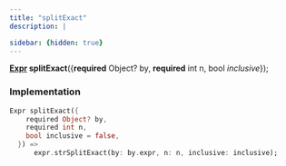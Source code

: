 ```yaml
---
title: "splitExact"
description: |

sidebar: {hidden: true}
---
```

<span class="dart-code"><strong>[Expr] splitExact</strong>({<span class="nobr"><strong>required</strong> Object? by</span>, <span class="nobr"><strong>required</strong> int n</span>, <span class="nobr">bool <i>inclusive</i></span>});</span>


### Implementation
```dart
Expr splitExact({
    required Object? by,
    required int n,
    bool inclusive = false,
  }) =>
      expr.strSplitExact(by: by.expr, n: n, inclusive: inclusive);
```

[Expr]: /reference/classes/expr/